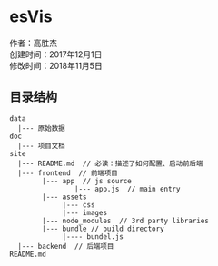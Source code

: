# esVis

作者：高胜杰   
创建时间：2017年12月1日    
修改时间：2018年11月5日

## 目录结构

    data
      |--- 原始数据
    doc
      |--- 项目文档
    site
      |--- README.md  // 必读：描述了如何配置、启动前后端
      |--- frontend  // 前端项目
            |--- app  // js source
            		|--- app.js  // main entry
            |--- assets
                 |--- css
                 |--- images
            |--- node_modules  // 3rd party libraries
            |--- bundle // build directory
                 |---- bundel.js
      |--- backend  // 后端项目
    README.md
